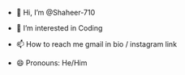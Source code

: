 - 👋 Hi, I’m @Shaheer-710
- 👀 I’m interested in Coding

- 📫 How to reach me gmail in bio / instagram  link
- 😄 Pronouns: He/Him

